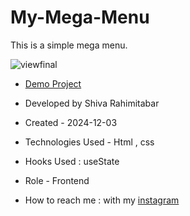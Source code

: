 # My-Mega-Menu
This is a simple mega menu.


![viewfinal](https://user-images.githubusercontent.com/109727844/204102879-086fee63-9bda-43b2-a1aa-49879c3f2d39.jpg)



- [Demo Project]()

- Developed by Shiva Rahimitabar

- Created - 2024-12-03

- Technologies Used - Html , css 

- Hooks Used : useState 

- Role - Frontend

- How to reach me : with my [instagram](https://www.instagram.com/shiva.rahimitabar.dev) 

